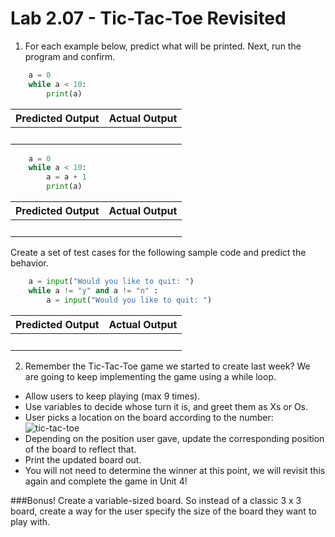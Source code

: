 # Lab 2.07 - Tic-Tac-Toe Revisited

1) For each example below, predict what will be printed. Next, run the program and confirm.

```python
    a = 0
    while a < 10: 
        print(a)
```
| **Predicted Output** | **Actual Output** |
| --- | --- |
|<br> |<br> | 

```python
    a = 0
    while a < 10: 
        a = a + 1
        print(a)
```
| **Predicted Output** | **Actual Output** |
| --- | --- |
|<br> |<br> | 


Create a set of test cases for the following sample code and predict the behavior.  
```python
    a = input("Would you like to quit: ")
    while a != "y" and a != "n" :
        a = input("Would you like to quit: ")
```
| **Predicted Output** | **Actual Output** |
| --- | --- |
|<br> |<br> | 

2) Remember the Tic-Tac-Toe game we started to create last week? We are going to keep implementing the game using a while loop.

* Allow users to keep playing (max 9 times).
* Use variables to decide whose turn it is, and greet them as Xs or Os.
* User picks a location on the board according to the number: 
![tic-tac-toe](https://encrypted-tbn3.gstatic.com/images?q=tbn:ANd9GcRrA_MowUM-KZXl1CpkrQhi8W505dM3cxZG1787i9qFz8KefqFkIQ)
* Depending on the position user gave, update the corresponding position of the board to reflect that.
* Print the updated board out.
* You will not need to determine the winner at this point, we will revisit this again and complete the game in Unit 4!

###Bonus! 
Create a variable-sized board. So instead of a classic 3 x 3 board, create a way for the user specify the size of the board they want to play with. 
